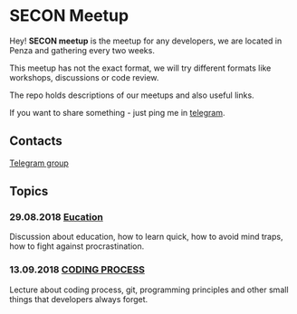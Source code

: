 # SECON Meetup

Hey! **SECON meetup** is the meetup for any developers, we are located in Penza and gathering every two weeks.

This meetup has not the exact format, we will try different formats like workshops, discussions or code review.

The repo holds descriptions of our meetups and also useful links.

If you want to share something - just ping me in [telegram](https://t.me/kzvonov).

## Contacts
[Telegram group](https://t.me/joinchat/BBJ92UXobaO0F4W4Mf0LPQ)


## Topics

### 29.08.2018 [Eucation](https://github.com/kzvonov/secon_meetup/blob/master/topics/education.md)

Discussion about education, how to learn quick, how to avoid mind traps, how to fight against procrastination.

### 13.09.2018 [CODING PROCESS](https://github.com/kzvonov/secon_meetup/blob/master/topics/coding_process.md)

Lecture about coding process, git, programming principles and other small things that developers always forget.
